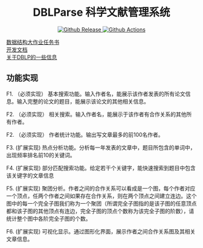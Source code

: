 <h1 align="center">DBLParse 科学文献管理系统</h1>
<p align="center">
  <a href="https://github.com/tootal/DBLParse/releases">
    <img alt="Github Release" src="https://img.shields.io/github/release/tootal/DBLParse.svg" target="_blank" />
  </a>
  <a href="https://github.com/tootal/DBLParse/actions">
    <img alt="Github Actions" src="https://github.com/tootal/DBLParse/workflows/Windows/badge.svg?branch=master" target="_blank" />
  </a>
</p>

[数据结构大作业任务书](docs/TASKBOOK.md)  
[开发文档](docs/CONTRIBUTING.md)  
[关于DBLP的一些信息](docs/DBLPXML.md)  

## 功能实现

F1. （必须实现） 基本搜索功能。输入作者名，能展示该作者发表的所有论文信息。输入完整的论文的题目，能展示该论文的其他相关信息。

F2. （必须实现） 相关搜索。输入作者名，能展示于该作者有合作关系的其他所有作者。

F2. （必须实现） 作者统计功能。输出写文章最多的前100名作者。

F3. (扩展实现) 热点分析功能。分析每一年发表的文章中，题目所包含的单词中，出现频率排名前10的关键词。

F4. (扩展实现) 部分匹配搜索功能。给定若干个关键字，能快速搜索到题目中包含该关键字的文章信息

F5. (扩展实现) 聚团分析。作者之间的合作关系可以看成是一个图，每个作者对应一个顶点，任两个作者之间如果存在合作关系，则在两个顶点之间建立连边。这个图中的每一个完全子图我们称为一个聚团（所谓完全子图指的是该子图的任意顶点都和该子图的其他顶点有连边，完全子图的顶点个数称为该完全子图的阶数），请统计整个图中各阶完全子图的个数。

F6. (扩展实现) 可视化显示。通过图形化界面，展示作者之间合作关系图及其相关文章信息。
